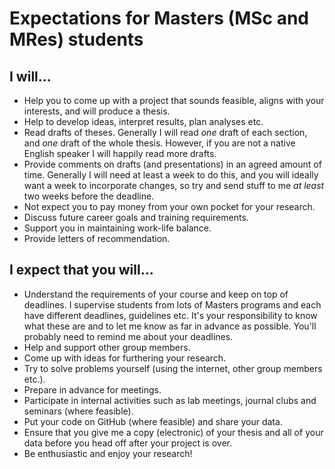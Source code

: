 # Expectations for Masters (MSc and MRes) students

## I will...
* Help you to come up with a project that sounds feasible, aligns with your interests, and will produce a thesis.
* Help to develop ideas, interpret results, plan analyses etc.
* Read drafts of theses. Generally I will read *one* draft of each section, and *one* draft of the whole thesis. However, if you are not a native English speaker I will happily read more drafts.
* Provide comments on drafts (and presentations) in an agreed amount of time. Generally I will need at least a week to do this, and you will ideally want a week to incorporate changes, so try and send stuff to me *at least* two weeks before the deadline.
* Not expect you to pay money from your own pocket for your research.
* Discuss future career goals and training requirements.
* Support you in maintaining work-life balance.
* Provide letters of recommendation.

## I expect that you will...
* Understand the requirements of your course and keep on top of deadlines. I supervise students from lots of Masters programs and each have different deadlines, guidelines etc. It's your responsibility to know what these are and to let me know as far in advance as possible. You'll probably need to remind me about your deadlines.
* Help and support other group members.
* Come up with ideas for furthering your research.
* Try to solve problems yourself (using the internet, other group members etc.).
* Prepare in advance for meetings.
* Participate in internal activities such as lab meetings, journal clubs and seminars (where feasible). 
* Put your code on GitHub (where feasible) and share your data.
* Ensure that you give me a copy (electronic) of your thesis and all of your data before you head off after your project is over.
* Be enthusiastic and enjoy your research!

 
                      